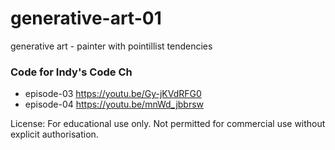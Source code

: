 # generative-art-01
generative art - painter with pointillist tendencies

### Code for Indy's Code Ch

  - episode-03 https://youtu.be/Gy-jKVdRFG0
  - episode-04 https://youtu.be/mnWd_jbbrsw


License: For educational use only. Not permitted for commercial use without explicit authorisation.
